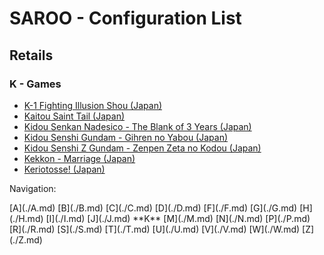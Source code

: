 # SAROO - Configuration List

## Retails

### K - Games

- [K-1 Fighting Illusion Shou (Japan)](../../../Regions/Retails/Japan/T-26102G/README.md)
- [Kaitou Saint Tail (Japan)](../../../Regions/Retails/Japan/T-28201G/README.md)
- [Kidou Senkan Nadesico - The Blank of 3 Years (Japan)](../../../Regions/Retails/Japan/GS-9195/README.md)
- [Kidou Senshi Gundam - Gihren no Yabou (Japan)](../../../Regions/Retails/Japan/T-13327G/README.md)
- [Kidou Senshi Z Gundam - Zenpen Zeta no Kodou (Japan)](../../../Regions/Retails/Japan/T-13315G/README.md)
- [Kekkon - Marriage (Japan)](../../../Regions/Retails/Japan/T-10501G/README.md)
- [Keriotosse! (Japan)](../../../Regions/Retails/Japan/T-30306G/README.md)

Navigation:

<!-- [# (0-9)](./09.md) --> [A](./A.md) [B](./B.md) [C](./C.md) [D](./D.md) <!-- [E](./E.md) --> [F](./F.md) [G](./G.md) [H](./H.md) [I](./I.md) [J](./J.md) **K** <!-- [L](./L.md) --> [M](./M.md) [N](./N.md) <!-- [O](./O.md) --> [P](./P.md) <!-- [Q](./Q.md) --> [R](./R.md) [S](./S.md) [T](./T.md) [U](./U.md) [V](./V.md) [W](./W.md) <!-- [X](./X.md) --> <!-- [Y](./Y.md) --> [Z](./Z.md)
